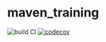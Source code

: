 # maven_training
![build CI](https://github.com/chheikhlo/maven_training/actions/workflows/build.yml/badge.svg)
[![codecov](https://codecov.io/gh/chheikhlo/maven_training/branch/main/graph/badge.svg)](https://codecov.io/gh/chheikhlo/maven_training)
